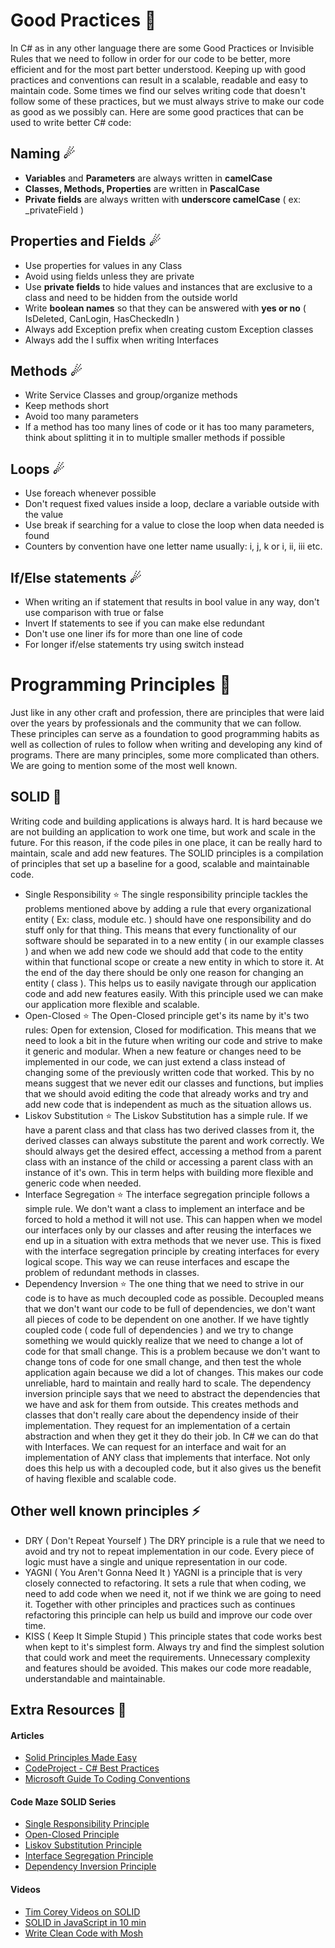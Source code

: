 # Good Practices 🚀
In C# as in any other language there are some Good Practices or Invisible Rules that we need to follow in order for our code to be better, more efficient and for the most part better understood. Keeping up with good practices and conventions can result in a scalable, readable and easy to maintain code. Some times we find our selves writing code that doesn't follow some of these practices, but we must always strive to make our code as good as we possibly can. Here are some good practices that can be used to write better C# code:
## Naming ☄
* **Variables** and **Parameters** are always written in **camelCase**
* **Classes, Methods, Properties** are written in **PascalCase**
* **Private fields** are always written with **underscore camelCase** ( ex: _privateField )
## Properties and Fields ☄
* Use properties for values in any Class
* Avoid using fields unless they are private 
* Use **private fields** to hide values and instances that are exclusive to a class and need to be hidden from the outside world
* Write **boolean names** so that they can be answered with **yes or no** ( IsDeleted, CanLogin, HasCheckedIn )
* Always add Exception prefix when creating custom Exception classes
* Always add the I suffix when writing Interfaces
## Methods ☄
* Write Service Classes and group/organize methods
* Keep methods short
* Avoid too many parameters
* If a method has too many lines of code or it has too many parameters, think about splitting it in to multiple smaller methods if possible
## Loops ☄
* Use foreach whenever possible
* Don't request fixed values inside a loop, declare a variable outside with the value
* Use break if searching for a value to close the loop when data needed is found
* Counters by convention have one letter name usually: i, j, k or i, ii, iii etc.
## If/Else statements ☄
* When writing an if statement that results in bool value in any way, don't use comparison with true or false
* Invert If statements to see if you can make else redundant 
* Don't use one liner ifs for more than one line of code
* For longer if/else statements try using switch instead
# Programming Principles 🎯
Just like in any other craft and profession, there are principles that were laid over the years by professionals and the community that we can follow. These principles can serve as a foundation to good programming habits as well as collection of rules to follow when writing and developing any kind of programs. There are many principles, some more complicated than others. We are going to mention some of the most well known.
## SOLID 🌟
Writing code and building applications is always hard. It is hard because we are not building an application to work one time, but work and scale in the future. For this reason, if the code piles in one place, it can be really hard to maintain, scale and add new features. The SOLID principles is a compilation of principles that set up a baseline for a good, scalable and maintainable code.
* Single Responsibility ⭐
The single responsibility principle tackles the problems mentioned above by adding a rule that every organizational entity ( Ex: class, module etc. ) should have one responsibility and do stuff only for that thing. This means that every functionality of our software should be separated in to a new entity ( in our example classes ) and when we add new code we should add that code to the entity within that functional scope or create a new entity in which to store it. At the end of the day there should be only one reason for changing an entity ( class ). This helps us to easily navigate through our application code and add new features easily. With this principle used we can make our application more flexible and scalable.
* Open-Closed ⭐
The Open-Closed principle get's its name by it's two rules: Open for extension, Closed for modification. This means that we need to look a bit in the future when writing our code and strive to make it generic and modular. When a new feature or changes need to be implemented in our code, we can just extend a class instead of changing some of the previously written code that worked. This by no means suggest that we never edit our classes and functions, but implies that we should avoid editing the code that already works and try and add new code that is independent as much as the situation allows us.
* Liskov Substitution ⭐
The Liskov Substitution has a simple rule. If we have a parent class and that class has two derived classes from it, the derived classes can always substitute the parent and work correctly. We should always get the desired effect, accessing a method from a parent class with an instance of the child or accessing a parent class with an instance of it's own. This in term helps with building more flexible and generic code when needed. 
* Interface Segregation ⭐
The interface segregation principle follows a simple rule. We don't want a class to implement an interface and be forced to hold a method it will not use. This can happen when we model our interfaces only by our classes and after reusing the interfaces we end up in a situation with extra methods that we never use. This is fixed with the interface segregation principle by creating interfaces for every logical scope. This way we can reuse interfaces and escape the problem of redundant methods in classes. 
* Dependency Inversion ⭐
The one thing that we need to strive in our code is to have as much decoupled code as possible. Decoupled means that we don't want our code to be full of dependencies, we don't want all pieces of code to be dependent on one another. If we have tightly coupled code ( code full of dependencies ) and we try to change something we would quickly realize that we need to change a lot of code for that small change. This is a problem because we don't want to change tons of code for one small change, and then test the whole application again because we did a lot of changes. This makes our code unreliable, hard to maintain and really hard to scale. The dependency inversion principle says that we need to abstract the dependencies that we have and ask for them from outside. This creates methods and classes that don't really care about the dependency inside of their implementation. They request for an implementation of a certain abstraction and when they get it they do their job. In C# we can do that with Interfaces. We can request for an interface and wait for an implementation of ANY class that implements that interface. Not only does this help us with a decoupled code, but it also gives us the benefit of having flexible and scalable code. 
## Other well known principles ⚡
* DRY ( Don't Repeat Yourself ) 
The DRY principle is a rule that we need to avoid and try not to repeat implementation in our code. Every piece of logic must have a single and unique representation in our code. 
* YAGNI ( You Aren't Gonna Need It )
YAGNI is a principle that is very closely connected to refactoring. It sets a rule that when coding, we need to add code when we need it, not if we think we are going to need it. Together with other principles and practices such as continues refactoring this principle can help us build and improve our code over time.
* KISS ( Keep It Simple Stupid )
This principle states that code works best when kept to it's simplest form. Always try and find the simplest solution that could work and meet the requirements. Unnecessary complexity and features should be avoided. This makes our code more readable, understandable and maintainable. 

## Extra Resources 🎁
#### Articles
* [Solid Principles Made Easy](https://medium.com/@dhkelmendi/solid-principles-made-easy-67b1246bcdf)
* [CodeProject - C# Best Practices](https://www.codeproject.com/Articles/118853/Some-Best-Practices-for-C-Application-Developmen)
* [Microsoft Guide To Coding Conventions](https://docs.microsoft.com/en-us/dotnet/csharp/programming-guide/inside-a-program/coding-conventions)
#### Code Maze SOLID Series
* [Single Responsibility Principle](https://code-maze.com/single-responsibility-principle/)
* [Open-Closed Principle](https://code-maze.com/open-closed-principle/)
* [Liskov Substitution Principle](https://code-maze.com/liskov-substitution-principle/)
* [Interface Segregation Principle](https://code-maze.com/interface-segregation-principle/)
* [Dependency Inversion Principle](https://code-maze.com/dependency-inversion-principle/)

#### Videos
* [Tim Corey Videos on SOLID](https://www.youtube.com/watch?v=5RwhyZnVRS8&list=PLLWMQd6PeGY3ob0Ga6vn1czFZfW6e-FLr)
* [SOLID in JavaScript in 10 min](https://www.youtube.com/watch?v=GtZtQ2VFweA)
* [Write Clean Code with Mosh](https://www.youtube.com/watch?v=5koPpYVa020)

